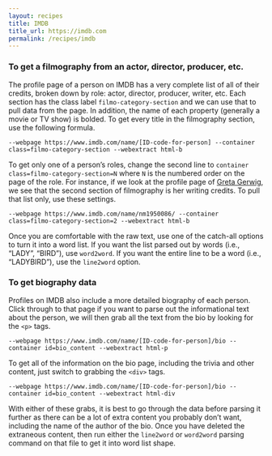 ```yaml
---
layout: recipes
title: IMDB
title_url: https://imdb.com
permalink: /recipes/imdb
---
```


### To get a filmography from an actor, director, producer, etc.

The profile page of a person on IMDB has a very complete list of all of their credits, broken down by role: actor, director, producer, writer, etc. Each section has the class label `filmo-category-section` and we can use that to pull data from the page. In addition, the name of each property (generally a movie or TV show) is bolded. To get every title in the filmography section, use the following formula.
```
--webpage https://www.imdb.com/name/[ID-code-for-person] --container class=filmo-category-section --webextract html-b
```
To get only one of a person’s roles, change the second line to `container class=filmo-category-section=N` where `N` is the numbered order on the page of the role. For instance, if we look at the profile page of [Greta Gerwig](https://www.imdb.com/name/nm1950086), we see that the second section of filmography is her writing credits. To pull that list only, use these settings.

```
--webpage https://www.imdb.com/name/nm1950086/ --container class=filmo-category-section=2 --webextract html-b
```
Once you are comfortable with the raw text, use one of the catch-all options to turn it into a word list. If you want the list parsed out by words (i.e., “LADY”, “BIRD”), use `word2word`. If you want the entire line to be a word (i.e., “LADYBIRD”), use the `line2word` option.

### To get biography data

Profiles on IMDB also include a more detailed biography of each person. Click through to that page if you want to parse out the informational text about the person, we will then grab all the text from the bio by looking for the `<p>` tags.
```
--webpage https://www.imdb.com/name/[ID-code-for-person]/bio --container id=bio_content --webextract html-p
```
To get all of the information on the bio page, including the trivia and other content, just switch to grabbing the `<div>` tags.
```
--webpage https://www.imdb.com/name/[ID-code-for-person]/bio --container id=bio_content --webextract html-div
```
With either of these grabs, it is best to go through the data before parsing it further as there can be a lot of extra content you probably don’t want, including the name of the author of the bio. Once you have deleted the extraneous content, then run either the `line2word` or `word2word` parsing command on that file to get it into word list shape.
